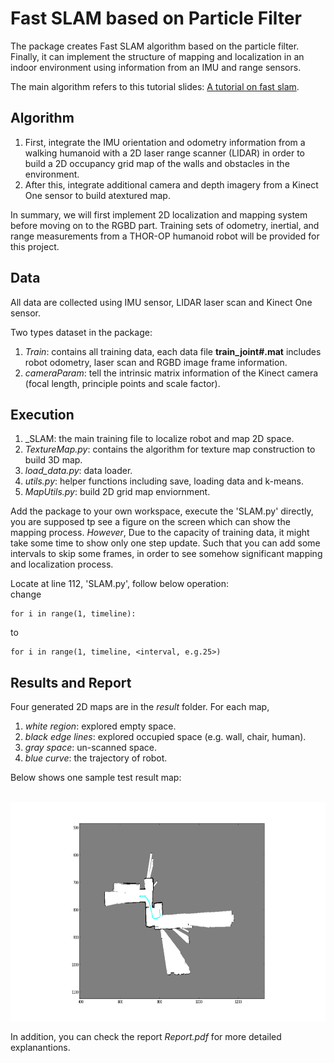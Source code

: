 # Fast SLAM based on Particle Filter

The package creates Fast SLAM algorithm based on the particle filter. Finally, it can implement the structure of mapping and           localization in an indoor environment using information from an IMU and range sensors.       

The main algorithm refers to this tutorial slides: [A tutorial on fast slam](http://ais.informatik.uni-freiburg.de/teaching/ws12/mapping/pdf/slam10-fastslam-4.pdf).

Algorithm
---------
1. First, integrate the IMU orientation and odometry information from a walking humanoid with a 2D laser range scanner (LIDAR) in order to build a 2D occupancy grid map of the walls and obstacles in the environment.          
2. After this, integrate additional camera and depth imagery from a Kinect One sensor to build atextured map.      

In summary, we will first implement 2D localization and mapping system before moving on to the RGBD part. Training sets of odometry, inertial, and range measurements from a THOR-OP humanoid robot will be provided for this project.         

Data
-----
All data are collected using IMU sensor, LIDAR laser scan and Kinect One sensor. 


Two types dataset in the package:     
1. _Train_: contains all training data, each data file **train_joint#.mat** includes robot odometry, laser scan and RGBD image frame information.
2. _cameraParam_: tell the intrinsic matrix information of the Kinect camera (focal length, principle points and scale factor).      



Execution
---------
1. _SLAM: the main training file to localize robot and map 2D space.
2. _TextureMap.py_: contains the algorithm for texture map construction to build 3D map.
3. _load_data.py_: data loader.
4. _utils.py_: helper functions including save, loading data and k-means.
5. _MapUtils.py_: build 2D grid map enviornment.


Add the package to your own workspace, execute the 'SLAM.py' directly, you are supposed tp see a figure on the screen which can show the mapping process. _However_, Due to the capacity of training data, it might take some time to show only one step update. Such that you can add some intervals to skip some frames, in order to see somehow significant mapping and localization process.

Locate at line 112, 'SLAM.py', follow below operation:     
change
~~~~
for i in range(1, timeline): 
~~~~
to
~~~~
for i in range(1, timeline, <interval, e.g.25>)
~~~~


Results and Report
-------
Four generated 2D maps are in the _result_ folder. For each map,       
1. _white region_: explored empty space.
2. _black edge lines_: explored occupied space (e.g. wall, chair, human).
3. _gray space_: un-scanned space.
4. _blue curve_: the trajectory of robot.      

Below shows one sample test result map:
<div align=center>
  <img width="700" height="350" src="./result/train3.png", alt="slam"/>
</div>

In addition, you can check the report _Report.pdf_ for more detailed explanantions.
